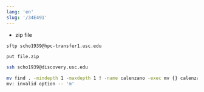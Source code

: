 ```yaml
---
lang: 'en'
slug: '/34E491'
---
```


- zip file

```bash
sftp scho1939@hpc-transfer1.usc.edu
```

```sftp
put file.zip
```

```bash
ssh scho1939@discovery.usc.edu
```

```bash
mv find . -mindepth 1 -maxdepth 1 ! -name calenzano -exec mv {} calenzano/ \;calenzano
mv: invalid option -- 'm'
```
